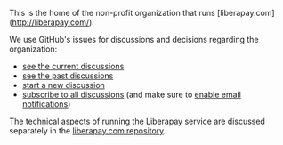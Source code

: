 This is the home of the non-profit organization that runs [liberapay.com]
(http://liberapay.com/).

We use GitHub's issues for discussions and decisions regarding the organization:

- [see the current discussions](https://github.com/liberapay/liberapay.org/issues?q=is%3Aopen)
- [see the past discussions](https://github.com/liberapay/liberapay.org/issues?q=is%3Aclosed)
- [start a new discussion](https://github.com/liberapay/liberapay.org/issues/new)
- [subscribe to all discussions](https://github.com/liberapay/liberapay.org/subscription)
  (and make sure to [enable email notifications](https://github.com/settings/notifications))

The technical aspects of running the Liberapay service are discussed separately
in the [liberapay.com repository](https://github.com/liberapay/liberapay.com).
